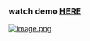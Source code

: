### watch demo [HERE](https://kermit11frog.github.io/Nenime/)
[![image.png](https://i.postimg.cc/XNpt7D4d/image.png)](https://postimg.cc/fkQ88C3R)
